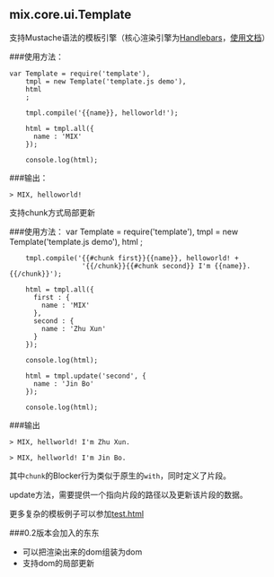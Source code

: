 ## mix.core.ui.Template

支持Mustache语法的模板引擎（核心渲染引擎为[Handlebars](https://github.com/mixteam/handlebars.js)，[使用文档](http://handlebarsjs.com/)）

###使用方法：

    var Template = require('template'),
        tmpl = new Template('template.js demo'),
        html
        ;
        
        tmpl.compile('{{name}}, helloworld!');
        
        html = tmpl.all({
          name : 'MIX'
        });
        
        console.log(html);
        
###输出：

    > MIX, helloworld!

支持chunk方式局部更新

###使用方法：
    var Template = require('template'),
        tmpl = new Template('template.js demo'),
        html
        ;
        
        tmpl.compile('{{#chunk first}}{{name}}, helloworld! +
                      '{{/chunk}}{{#chunk second}} I'm {{name}}.{{/chunk}}');
        
        html = tmpl.all({
          first : {
            name : 'MIX'
          },
          second : {
            name : 'Zhu Xun'
          }
        });
        
        console.log(html);
        
        html = tmpl.update('second', {
          name : 'Jin Bo'
        });
        
        console.log(html);

###输出

    > MIX, hellworld! I'm Zhu Xun.
    
    > MIX, hellworld! I'm Jin Bo.
    
其中`chunk`的Blocker行为类似于原生的`with`，同时定义了片段。

update方法，需要提供一个指向片段的路径以及更新该片段的数据。

更多复杂的模板例子可以参加[test.html](https://github.com/mixteam/template.js/tree/master/test/test.html)

###0.2版本会加入的东东

* 可以把渲染出来的dom组装为dom
* 支持dom的局部更新
  